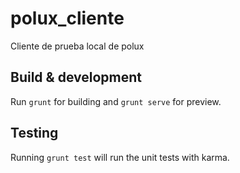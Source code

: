 # polux_cliente
Cliente de prueba local de polux

## Build & development

Run `grunt` for building and `grunt serve` for preview.

## Testing

Running `grunt test` will run the unit tests with karma.
